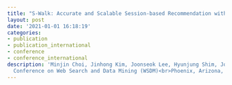 ```yaml
---
title: "S-Walk: Accurate and Scalable Session-based Recommendation with Random Walks"
layout: post
date: '2021-01-01 16:18:19'
categories:
- publication
- publication_international
- conference
- conference_international
description: 'Minjin Choi, Jinhong Kim, Joonseok Lee, Hyunjung Shim, Jongwuk Lee<br>15th ACM International
  Conference on Web Search and Data Mining (WSDM)<br>Phoenix, Arizona, February 21-25, 2022 (Acceptance Rate: 20.2%, 159/786)'
---
```

